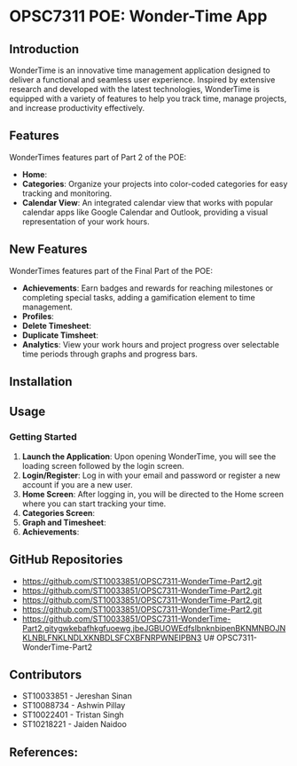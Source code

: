 # OPSC7311 POE: Wonder-Time App

## Introduction
WonderTime is an innovative time management application designed to deliver a functional and seamless user experience. Inspired by extensive research and developed with the latest technologies, WonderTime is equipped with a variety of features to help you track time, manage projects, and increase productivity effectively.

## Features
WonderTimes features part of Part 2 of the POE:
- **Home**: 
- **Categories**: Organize your projects into color-coded categories for easy tracking and monitoring.
- **Calendar View**: An integrated calendar view that works with popular calendar apps like Google Calendar and Outlook, providing a visual representation of your work hours.

## New Features
WonderTimes features part of the Final Part of the POE:
- **Achievements**: Earn badges and rewards for reaching milestones or completing special tasks, adding a gamification element to time management.
- **Profiles**:
- **Delete Timesheet**:
- **Duplicate Timsheet**:
- **Analytics**: View your work hours and project progress over selectable time periods through graphs and progress bars.

## Installation

## Usage

### Getting Started
1. **Launch the Application**: Upon opening WonderTime, you will see the loading screen followed by the login screen.
2. **Login/Register**: Log in with your email and password or register a new account if you are a new user.
3. **Home Screen**: After logging in, you will be directed to the Home screen where you can start tracking your time.
4. **Categories Screen**:
5. **Graph and Timesheet**:
6. **Achievements**:


## GitHub Repositories
- https://github.com/ST10033851/OPSC7311-WonderTime-Part2.git
- https://github.com/ST10033851/OPSC7311-WonderTime-Part2.git
- https://github.com/ST10033851/OPSC7311-WonderTime-Part2.git
- https://github.com/ST10033851/OPSC7311-WonderTime-Part2.git
- https://github.com/ST10033851/OPSC7311-WonderTime-Part2.gitygwkebafhkgfuoewg,jbeJGBUOWEdfslbnknbipenBKNMNBOJNKLNBLFNKLNDLXKNBDLSFCXBFNRPWNEIPBN3 U# OPSC7311-WonderTime-Part2

## Contributors
- ST10033851 - Jereshan Sinan
- ST10088734 - Ashwin Pillay
- ST10022401 - Tristan Singh
- ST10218221 - Jaiden Naidoo


## References:

